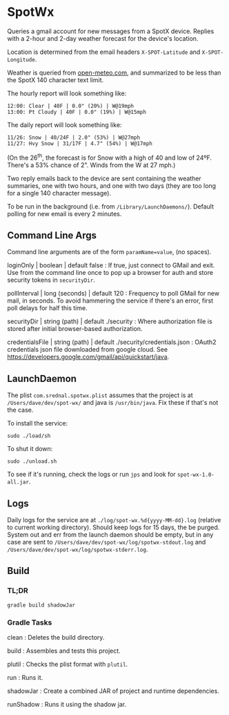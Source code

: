 # SpotWx

Queries a gmail account for new messages from a SpotX device.
Replies with a 2-hour and 2-day weather forecast for the device's location.

Location is determined from the email headers
`X-SPOT-Latitude` and `X-SPOT-Longitude`.

Weather is queried from [open-meteo.com](https://open-meteo.com/en/docs),
and summarized to be less than the SpotX 140 character text limit.

The hourly report will look something like:
```
12:00: Clear | 40F | 0.0" (20%) | W@19mph
13:00: Pt Cloudy | 40F | 0.0" (19%) | W@15mph
```

The daily report will look something like:
```
11/26: Snow | 40/24F | 2.0" (53%) | W@27mph
11/27: Hvy Snow | 31/17F | 4.7" (54%) | W@17mph
```
(On the 26<sup>th</sup>, the forecast is for Snow with a high of 40 and low of 24ºF.
There's a 53% chance of 2". Winds from the W at 27 mph.)

Two reply emails back to the device are sent containing the weather summaries,
one with two hours, and one with two days
(they are too long for a single 140 character message).

To be run in the background (i.e. from `/Library/LaunchDaemons/`).
Default polling for new email is every 2 minutes.

## Command Line Args

Command line arguments are of the form `paramName=value`, (no spaces).

loginOnly | boolean | default false
: If true, just connect to GMail and exit. Use from the command line once to pop up a browser for auth and store security tokens in `securityDir`.

pollInterval | long (seconds) | default 120
: Frequency to poll GMail for new mail, in seconds.
To avoid hammering the service if there's an error, first
poll delays for half this time.

securityDir | string (path) | default ./security 
: Where authorization file is stored after initial browser-based authorization.

credentialsFile | string (path) | default ./security/credentials.json
: OAuth2 credentials json file downloaded from google cloud.
See https://developers.google.com/gmail/api/quickstart/java.

## LaunchDaemon

The plist `com.srednal.spotwx.plist` assumes that the project is at
`/Users/dave/dev/spot-wx/` and java is `/usr/bin/java`.
Fix these if that's not the case.

To install the service:

```
sudo ./load/sh
```

To shut it down:
```
sudo ./unload.sh
```
To see if it's running, check the logs or run `jps`
and look for `spot-wx-1.0-all.jar`.

## Logs

Daily logs for the service are at `./log/spot-wx.%d{yyyy-MM-dd}.log`
(relative to current working directory).
Should keep logs for 15 days, the be purged.
System out and err from the launch daemon should be empty,
but in any case are sent to
`/Users/dave/dev/spot-wx/log/spotwx-stdout.log` and
`/Users/dave/dev/spot-wx/log/spotwx-stderr.log`.

## Build

### TL;DR
```
gradle build shadowJar
```

### Gradle Tasks

clean
: Deletes the build directory.

build
: Assembles and tests this project.

plutil
: Checks the plist format with `plutil`. 

run
: Runs it.

shadowJar
: Create a combined JAR of project and runtime dependencies.

runShadow
: Runs it using the shadow jar.
